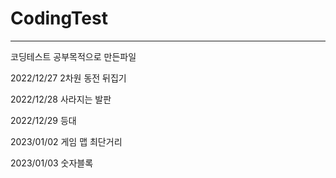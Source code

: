 # CodingTest

---

코딩테스트 공부목적으로 만든파일

2022/12/27 2차원 동전 뒤집기

2022/12/28 사라지는 발판

2022/12/29 등대

2023/01/02 게임 맵 최단거리

2023/01/03 숫자블록
